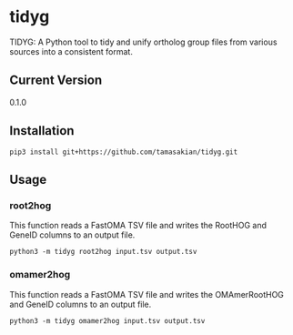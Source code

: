 # tidyg
TIDYG: A Python tool to tidy and unify ortholog group files from various sources into a consistent format.

## Current Version
0.1.0

## Installation
```
pip3 install git+https://github.com/tamasakian/tidyg.git
```

## Usage

### root2hog
This function reads a FastOMA TSV file and writes the RootHOG and GeneID columns to an output file.
```
python3 -m tidyg root2hog input.tsv output.tsv
```

### omamer2hog
This function reads a FastOMA TSV file and writes the OMAmerRootHOG and GeneID columns to an output file.
```
python3 -m tidyg omamer2hog input.tsv output.tsv
```
